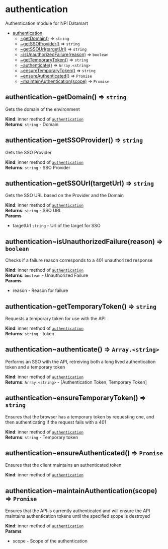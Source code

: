 <a name="npi-datamart.module_authentication"></a>

# authentication
Authentication module for NPI Datamart


* [authentication](#npi-datamart.module_authentication)
    * [~getDomain()](#npi-datamart.module_authentication..getDomain) ⇒ <code>string</code>
    * [~getSSOProvider()](#npi-datamart.module_authentication..getSSOProvider) ⇒ <code>string</code>
    * [~getSSOUrl(targetUrl)](#npi-datamart.module_authentication..getSSOUrl) ⇒ <code>string</code>
    * [~isUnauthorizedFailure(reason)](#npi-datamart.module_authentication..isUnauthorizedFailure) ⇒ <code>boolean</code>
    * [~getTemporaryToken()](#npi-datamart.module_authentication..getTemporaryToken) ⇒ <code>string</code>
    * [~authenticate()](#npi-datamart.module_authentication..authenticate) ⇒ <code>Array.&lt;string&gt;</code>
    * [~ensureTemporaryToken()](#npi-datamart.module_authentication..ensureTemporaryToken) ⇒ <code>string</code>
    * [~ensureAuthenticated()](#npi-datamart.module_authentication..ensureAuthenticated) ⇒ <code>Promise</code>
    * [~maintainAuthentication(scope)](#npi-datamart.module_authentication..maintainAuthentication) ⇒ <code>Promise</code>

<a name="npi-datamart.module_authentication..getDomain"></a>

## authentication~getDomain() ⇒ <code>string</code>
Gets the domain of the environment

**Kind**: inner method of <code>[authentication](#npi-datamart.module_authentication)</code>  
**Returns**: <code>string</code> - Domain  
<a name="npi-datamart.module_authentication..getSSOProvider"></a>

## authentication~getSSOProvider() ⇒ <code>string</code>
Gets the SSO Provider

**Kind**: inner method of <code>[authentication](#npi-datamart.module_authentication)</code>  
**Returns**: <code>string</code> - SSO Provider  
<a name="npi-datamart.module_authentication..getSSOUrl"></a>

## authentication~getSSOUrl(targetUrl) ⇒ <code>string</code>
Gets the SSO URL based on the Provider and the Domain

**Kind**: inner method of <code>[authentication](#npi-datamart.module_authentication)</code>  
**Returns**: <code>string</code> - SSO URL  
**Params**

- targetUrl <code>string</code> - Url of the target for SSO

<a name="npi-datamart.module_authentication..isUnauthorizedFailure"></a>

## authentication~isUnauthorizedFailure(reason) ⇒ <code>boolean</code>
Checks if a failure reason corresponds to a 401 unauthorized response

**Kind**: inner method of <code>[authentication](#npi-datamart.module_authentication)</code>  
**Returns**: <code>boolean</code> - Unauthorized Failure  
**Params**

- reason - Reason for failure

<a name="npi-datamart.module_authentication..getTemporaryToken"></a>

## authentication~getTemporaryToken() ⇒ <code>string</code>
Requests a temporary token for use with the API

**Kind**: inner method of <code>[authentication](#npi-datamart.module_authentication)</code>  
**Returns**: <code>string</code> - token  
<a name="npi-datamart.module_authentication..authenticate"></a>

## authentication~authenticate() ⇒ <code>Array.&lt;string&gt;</code>
Performs an SSO with the API, retreiving both a long lived authentication token and a temporary token

**Kind**: inner method of <code>[authentication](#npi-datamart.module_authentication)</code>  
**Returns**: <code>Array.&lt;string&gt;</code> - [Authentication Token, Temporary Token]  
<a name="npi-datamart.module_authentication..ensureTemporaryToken"></a>

## authentication~ensureTemporaryToken() ⇒ <code>string</code>
Ensures that the browser has a temporary token by requesting one, and then authenticating if the request fails with a 401

**Kind**: inner method of <code>[authentication](#npi-datamart.module_authentication)</code>  
**Returns**: <code>string</code> - Temporary token  
<a name="npi-datamart.module_authentication..ensureAuthenticated"></a>

## authentication~ensureAuthenticated() ⇒ <code>Promise</code>
Ensures that the client maintains an authenticated token

**Kind**: inner method of <code>[authentication](#npi-datamart.module_authentication)</code>  
<a name="npi-datamart.module_authentication..maintainAuthentication"></a>

## authentication~maintainAuthentication(scope) ⇒ <code>Promise</code>
Ensures that the API is currently authenticated and will ensure the API maintains authentication tokens until the specified scope is destroyed

**Kind**: inner method of <code>[authentication](#npi-datamart.module_authentication)</code>  
**Params**

- scope - Scope of the authentication

